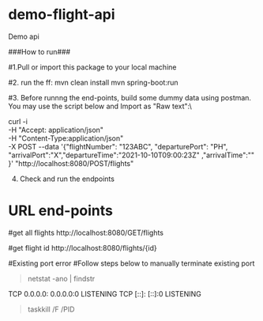 # demo-flight-api
Demo api




###How to run###

#1.Pull or import this package to your local machine

#2. run the ff:
  mvn clean install
  mvn spring-boot:run
  
#3. Before runnng the end-points, build some dummy data using postman. You may use the script below and Import as "Raw text":\

curl -i \
-H "Accept: application/json" \
-H "Content-Type:application/json" \
-X POST --data 
  '{"flightNumber": "123ABC", "departurePort": "PH", "arrivalPort":"X","departureTime":"2021-10-10T09:00:23Z" ,"arrivalTime":"" }' "http://localhost:8080/POST/flights"


4. Check and run the endpoints

# URL end-points

#get all flights
http://localhost:8080/GET/flights

#get flight id
http://localhost:8080/flights/{id}





#Existing port error
#Follow steps below to manually terminate existing port

> netstat -ano | findstr *<port used>*

  TCP    0.0.0.0:*<port used>*  0.0.0.0:0              LISTENING       *<pid>*
  TCP    [::]:*<port used>*     [::]:0                 LISTENING       *<pid>*

> taskkill /F /PID *<pid>*
